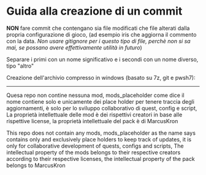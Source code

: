 # Guida alla creazione di un commit

**NON** fare commit che contengano sia file modificati che file alterati dalla propria configurazione di gioco, (ad esempio iris che aggiorna il commento con la data. _Non usare gitignore per i questo tipo di file, perchè non si sa mai, se possano avere effettivamente utilità in futuro_)

Separare i primi con un nome significativo e i secondi con un nome diverso, tipo "altro"

Creazione dell'archivio compresso in windows (basato su 7z, git e pwsh7):

----------------------------------

Quesa repo non contine nessuna mod, mods_placeholder come dice il nome contiene solo e unicamente dei place holder per tenere traccia degli aggiornamenti, è solo per lo sviluppo collaborativo di quest, config e script,
La proprietà intellettuale delle mod è dei rispettivi creatori in base alle rispettive license, la proprietà intellettuale del pack è di MarcusKron

This repo does not contain any mods, mods_placeholder as the name says contains only and exclusively place holders to keep track of updates, it is only for collaborative development of quests, configs and scripts,
The intellectual property of the mods belongs to their respective creators according to their respective licenses, the intellectual property of the pack belongs to MarcusKron


